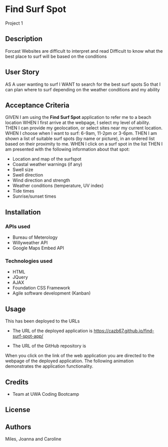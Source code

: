 # Find Surf Spot
Project 1

## Description

Forcast Websites are difficult to interpret and read Difficult to know what the best place to surf will be based on the conditions
  

## User Story 

AS A user wanting to surf
I WANT to search for the best surf spots
So that I can plan where to surf depending on the weather conditions and my ability

## Acceptance Criteria

GIVEN I am using the **Find Surf Spot** application to refer me to a beach location
WHEN I first arrive at the webpage, I select my level of ability.
THEN I can provide my geolocation, or select sites near my current location.
WHEN I choose when I want to surf: 6-9am, 11-2pm or 3-6pm.
THEN I am shown a list of suitable surf spots (by name or picture), in an ordered list based on their proximity to me.
WHEN I click on a surf spot in the list
THEN I am presented with the following information about that spot:

- Location and map of the surfspot 
- Coastal weather warnings (if any)
- Swell size
- Swell direction 
- Wind direction and strength 
- Weather conditions (temperature, UV index)
- Tide times
- Sunrise/sunset times

## Installation

### APIs used 
- Bureau of Meterology
- Willyweather API 
- Google Maps Embed API

### Technologies used 
- HTML
- JQuery
- AJAX
- Foundation CSS Framework
- Agile software development (Kanban)

## Usage
This has been deployed to the URLs 

* The URL of the deployed application is https://cazb67.github.io/find-surf-spot-app/

* The URL of the GitHub repository is 

When you click on the link of the web application you are directed to the webpage of the deployed application. The following animation demonstrates the application functionality.



## Credits
* Team at UWA Coding Bootcamp

## License

## Authors

Miles, Joanna and Caroline